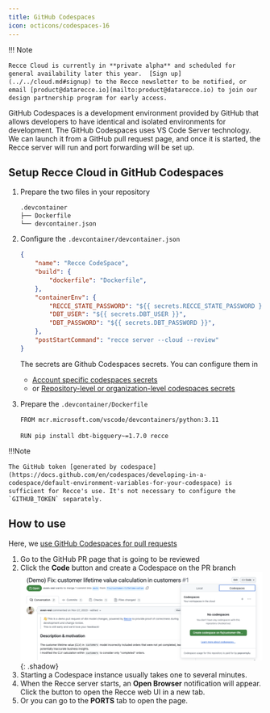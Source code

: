 ```yaml
---
title: GitHub Codespaces
icon: octicons/codespaces-16
---
```


!!! Note

    Recce Cloud is currently in **private alpha** and scheduled for general availability later this year.  [Sign up](../../cloud.md#signup) to the Recce newsletter to be notified, or email [product@datarecce.io](mailto:product@datarecce.io) to join our design partnership program for early access.

GitHub Codespaces is a development environment provided by GitHub that allows developers to have identical and isolated environments for development. The GitHub Codespaces uses VS Code Server technology. We can launch it from a GitHub pull request page, and once it is started, the Recce server will run and port forwarding will be set up.

## Setup Recce Cloud in GitHub Codespaces

1. Prepare the two files in your repository
    ```
    .devcontainer
    ├── Dockerfile
    └── devcontainer.json
    ```
1. Configure the `.devcontainer/devcontainer.json`
    ```json
    {
        "name": "Recce CodeSpace",
        "build": {
            "dockerfile": "Dockerfile",
        },
        "containerEnv": {
            "RECCE_STATE_PASSWORD": "${{ secrets.RECCE_STATE_PASSWORD }}",
            "DBT_USER": "${{ secrets.DBT_USER }}",
            "DBT_PASSWORD": "${{ secrets.DBT_PASSWORD }}",
        },
        "postStartCommand": "recce server --cloud --review"
    }
    ```
    The secrets are Github Codespaces secrets. You can configure them in
    - [Account specific codespaces secrets](https://docs.github.com/en/codespaces/managing-your-codespaces/managing-your-account-specific-secrets-for-github-codespaces) 
    - or [Repository-level or organization-level codespaces secrets](https://docs.github.com/en/codespaces/managing-codespaces-for-your-organization/managing-development-environment-secrets-for-your-repository-or-organization)

1. Prepare the `.devcontainer/Dockerfile`
    ```
    FROM mcr.microsoft.com/vscode/devcontainers/python:3.11

    RUN pip install dbt-bigquery~=1.7.0 recce
    ```
!!!Note

    The GitHub token [generated by codespace](https://docs.github.com/en/codespaces/developing-in-a-codespace/default-environment-variables-for-your-codespace) is sufficient for Recce's use. It's not necessary to configure the `GITHUB_TOKEN` separately.

## How to use

Here, we [use GitHub Codespaces for pull requests](https://docs.github.com/en/codespaces/developing-in-a-codespace/using-github-codespaces-for-pull-requests)

1. Go to the GitHub PR page that is going to be reviewed
1. Click the **Code** button and create a Codespace on the PR branch
   ![alt text](../../assets/images/recce-cloud/setup-codespaces-pr.png){: .shadow}
1. Starting a Codespace instance usually takes one to several minutes.
1. When the Recce server starts, an **Open Browser** notification will appear. Click the button to open the Recce web UI in a new tab.
1. Or you can go to the **PORTS** tab to open the page.
